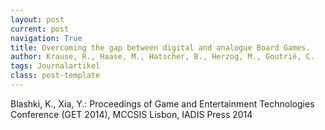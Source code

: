 ```yaml
---
layout: post
current: post
navigation: True
title: Overcoming the gap between digital and analogue Board Games.
author: Krause, R., Haase, M., Hatscher, B., Herzog, M., Goutrié, C.
tags: Journalartikel
class: post-template
---
```


Blashki, K., Xia, Y.: Proceedings of Game and Entertainment Technologies Conference (GET 2014), MCCSIS Lisbon, IADIS Press 2014